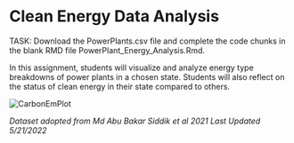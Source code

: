 # Clean Energy Data Analysis

TASK: Download the PowerPlants.csv file and complete the code chunks in the blank RMD file PowerPlant_Energy_Analysis.Rmd. 

In this assignment, students will visualize and analyze energy type breakdowns of power plants in a chosen state. Students will also reflect on the status of clean energy in their state compared to others.

![CarbonEmPlot](https://github.com/KyleRuhl/SPICE-Exercises/tree/main/Energy_Data_inR/CarbonEmissions-ByState-ByPowerType.png)

*Dataset adopted from Md Abu Bakar Siddik et al 2021*
*Last Updated 5/21/2022*
